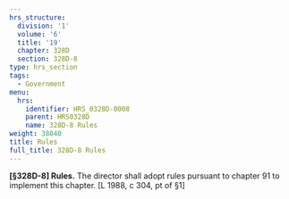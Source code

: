 ```yaml
---
hrs_structure:
  division: '1'
  volume: '6'
  title: '19'
  chapter: 328D
  section: 328D-8
type: hrs_section
tags:
  - Government
menu:
  hrs:
    identifier: HRS_0328D-0008
    parent: HRS0328D
    name: 328D-8 Rules
weight: 38040
title: Rules
full_title: 328D-8 Rules
---
```

**[§328D-8] Rules.** The director shall adopt rules pursuant to chapter 91 to implement this chapter. [L 1988, c 304, pt of §1]